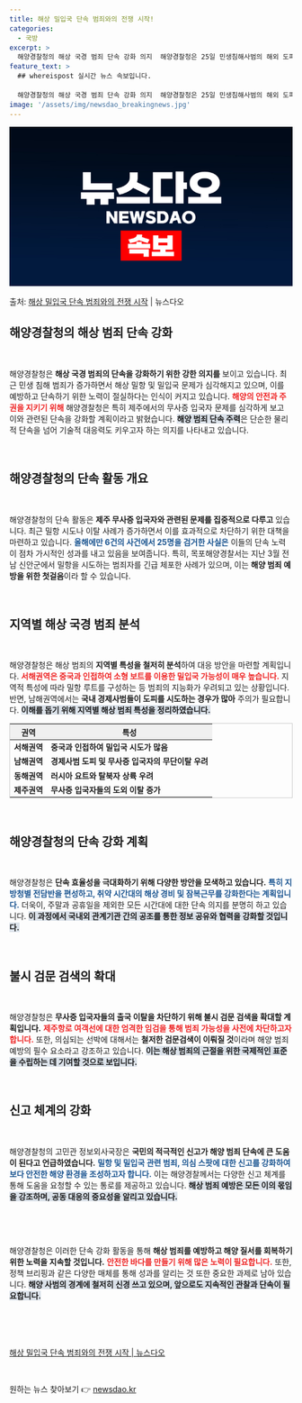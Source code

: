 ```yaml
---
title: 해상 밀입국 단속 범죄와의 전쟁 시작!
categories:
  - 국방
excerpt: >
  해양경찰청의 해상 국경 범죄 단속 강화 의지  해양경찰청은 25일 민생침해사범의 해외 도피 밀항 시도와 제주…
feature_text: >
  ## whereispost 실시간 뉴스 속보입니다.

  해양경찰청의 해상 국경 범죄 단속 강화 의지  해양경찰청은 25일 민생침해사범의 해외 도피 밀항 시도와 제주…
image: '/assets/img/newsdao_breakingnews.jpg'
---
```


![뉴스다오 속보](/assets/img/newsdao_breakingnews.jpg)

<p>출처: <a href="https://newsdao.kr/5052" rel="dofollow">해상 밀입국 단속 범죄와의 전쟁 시작</a> | 뉴스다오</p>

<h2 data-ke-size="size26">해양경찰청의 해상 범죄 단속 강화</h2>

<p data-ke-size="size16">&nbsp;</p>

해양경찰청은 **해상 국경 범죄의 단속을 강화하기 위한 강한 의지를** 보이고 있습니다. 최근 민생 침해 범죄가 증가하면서 해상 밀항 및 밀입국 문제가 심각해지고 있으며, 이를 예방하고 단속하기 위한 노력이 절실하다는 인식이 커지고 있습니다. <b><span style="color: #ee2323;">해양의 안전과 주권을 지키기 위해</span></b> 해양경찰청은 특히 제주에서의 무사증 입국자 문제를 심각하게 보고 이와 관련된 단속을 강화할 계획이라고 밝혔습니다. <b><span style="background-color: #21538527;">해양 범죄 단속 주력</span></b>은 단순한 물리적 단속을 넘어 기술적 대응력도 키우고자 하는 의지를 나타내고 있습니다.

<p data-ke-size="size16">&nbsp;</p>

<h2 data-ke-size="size26">해양경찰청의 단속 활동 개요</h2>

<p data-ke-size="size16">&nbsp;</p>

해양경찰청의 단속 활동은 **제주 무사증 입국자와 관련된 문제를 집중적으로 다루고** 있습니다. 최근 밀항 시도나 이탈 사례가 증가하면서 이를 효과적으로 차단하기 위한 대책을 마련하고 있습니다. <b><span style="color: #1a5490;">올해에만 6건의 사건에서 25명을 검거한 사실은</span></b> 이들의 단속 노력이 점차 가시적인 성과를 내고 있음을 보여줍니다. 특히, 목포해양경찰서는 지난 3월 전남 신안군에서 밀항을 시도하는 범죄자를 긴급 체포한 사례가 있으며, 이는 **해양 범죄 예방을 위한 첫걸음**이라 할 수 있습니다.

<p data-ke-size="size16">&nbsp;</p>

<h2 data-ke-size="size26">지역별 해상 국경 범죄 분석</h2>

<p data-ke-size="size16">&nbsp;</p>

해양경찰청은 해상 범죄의 **지역별 특성을 철저히 분석**하여 대응 방안을 마련할 계획입니다. <b><span style="color: #ee2323;">서해권역은 중국과 인접하여 소형 보트를 이용한 밀입국 가능성이 매우 높습니다.</span></b> 지역적 특성에 따라 밀항 루트를 구성하는 등 범죄의 지능화가 우려되고 있는 상황입니다. 반면, 남해권역에서는 **국내 경제사범들이 도피를 시도하는 경우가 많아** 주의가 필요합니다. <b><span style="background-color: #21538527;">이해를 돕기 위해 지역별 해상 범죄 특성을 정리하였습니다.</span></b>

<table style="width: 100%; border: 1px solid #ccc;">
    <thead>
        <tr>
            <th style="text-align: center; background-color: #f0f0f0;">권역</th>
            <th style="text-align: center; background-color: #f0f0f0;">특성</th>
        </tr>
    </thead>
    <tbody>
        <tr>
            <td style="text-align: center; height: 17px;"><b>서해권역</b></td>
            <td><b>중국과 인접하여 밀입국 시도가 많음</b></td>
        </tr>
        <tr>
            <td style="text-align: center; height: 17px;"><b>남해권역</b></td>
            <td><b>경제사범 도피 및 무사증 입국자의 무단이탈 우려</b></td>
        </tr>
        <tr>
            <td style="text-align: center; height: 17px;"><b>동해권역</b></td>
            <td><b>러시아 요트와 탈북자 상륙 우려</b></td>
        </tr>
        <tr>
            <td style="text-align: center; height: 17px;"><b>제주권역</b></td>
            <td><b>무사증 입국자들의 도외 이탈 증가</b></td>
        </tr>
    </tbody>
</table>

<p data-ke-size="size16">&nbsp;</p>

<h2 data-ke-size="size26">해양경찰청의 단속 강화 계획</h2>

<p data-ke-size="size16">&nbsp;</p>

해양경찰청은 **단속 효율성을 극대화하기 위해 다양한 방안을 모색하고 있습니다.** <b><span style="color: #1a5490;">특히 지방청별 전담반을 편성하고, 취약 시간대의 해상 경비 및 잠복근무를 강화한다는 계획입니다.</span></b> 더욱이, 주말과 공휴일을 제외한 모든 시간대에 대한 단속 의지를 분명히 하고 있습니다. <b><span style="background-color: #21538527;">이 과정에서 국내외 관계기관 간의 공조를 통한 정보 공유와 협력을 강화할 것입니다.</span></b> 

<p data-ke-size="size16">&nbsp;</p>

<h2 data-ke-size="size26">불시 검문 검색의 확대</h2>

<p data-ke-size="size16">&nbsp;</p>

해양경찰청은 **무사증 입국자들의 출국 이탈을 차단하기 위해 불시 검문 검색을 확대할 계획입니다.** <b><span style="color: #ee2323;">제주항로 여객선에 대한 엄격한 임검을 통해 범죄 가능성을 사전에 차단하고자 합니다.</span></b> 또한, 의심되는 선박에 대해서는 **철저한 검문검색이 이뤄질 것**이라며 해양 범죄 예방의 필수 요소라고 강조하고 있습니다. <b><span style="background-color: #21538527;">이는 해상 범죄의 근절을 위한 국제적인 표준을 수립하는 데 기여할 것으로 보입니다.</span></b>

<p data-ke-size="size16">&nbsp;</p>

<h2 data-ke-size="size26">신고 체계의 강화</h2>

<p data-ke-size="size16">&nbsp;</p>

해양경찰청의 고민관 정보외사국장은 **국민의 적극적인 신고가 해양 범죄 단속에 큰 도움이 된다고 언급하였습니다.** <b><span style="color: #1a5490;">밀항 및 밀입국 관련 범죄, 의심 스팟에 대한 신고를 강화하여 보다 안전한 해양 환경을 조성하고자 합니다.</span></b> 이는 해양경찰께서는 다양한 신고 체계를 통해 도움을 요청할 수 있는 통로를 제공하고 있습니다. <b><span style="background-color: #21538527;">해상 범죄 예방은 모든 이의 몫임을 강조하며, 공동 대응의 중요성을 알리고 있습니다.</span></b>

<p data-ke-size="size16">&nbsp;</p>

<p data-ke-size="size16">&nbsp;</p>

해양경찰청은 이러한 단속 강화 활동을 통해 **해상 범죄를 예방하고 해양 질서를 회복하기 위한 노력을 지속할 것입니다.** <b><span style="color: #ee2323;">안전한 바다를 만들기 위해 많은 노력이 필요합니다.</span></b> 또한, 정책 브리핑과 같은 다양한 매체를 통해 성과를 알리는 것 또한 중요한 과제로 남아 있습니다. <b><span style="background-color: #21538527;">해양 사범의 경계에 철저히 신경 쓰고 있으며, 앞으로도 지속적인 관찰과 단속이 필요합니다.</span></b>

<p data-ke-size="size16">&nbsp;</p>

<article style="margin-top: 50px;">
<a href="https://newsdao.kr/5052" target="_blank">해상 밀입국 단속 범죄와의 전쟁 시작 | 뉴스다오</a>
</article>

<p data-ke-size="size16">&nbsp;</p> 

원하는 뉴스 찾아보기 👉 <a href="https://newsdao.kr" rel="dofollow">newsdao.kr</a>


